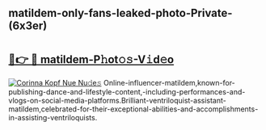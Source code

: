 ## matildem-only-fans​-leaked-photo​-Private-(6x3er)


# <h2><a href="https://mediaupload.pro?title=matildem&ref=git">🔗👉 🔴 matildem-P𝚑ot𝚘𝚜-V𝚒d𝚎o</a></h2>

[![Corinna Kopf Nue Nu𝚍e𝚜](https://i.imgur.com/0qMVB7G.gif)](https://mediaupload.pro?title=matildem&ref=git)
Online-influencer-matildem,known-for-publishing-dance-and-lifestyle-content,-including-performances-and-vlogs-on-social-media-platforms.Brilliant-ventriloquist-assistant-matildem,celebrated-for-their-exceptional-abilities-and-accomplishments-in-assisting-ventriloquists.  
